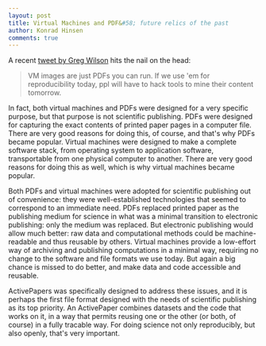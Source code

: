 ```yaml
---
layout: post
title: Virtual Machines and PDF&#58; future relics of the past
author: Konrad Hinsen
comments: true
---
```


A recent
[tweet by Greg Wilson](https://twitter.com/gvwilson/status/508402669825060864)
hits the nail on the head:

 > VM images are just PDFs you can run. If we use 'em for
 > reproducibility today, ppl will have to hack tools to mine their
 > content tomorrow.
 
In fact, both virtual machines and PDFs were designed for a very
specific purpose, but that purpose is not scientific publishing. PDFs
were designed for capturing the exact contents of printed paper pages
in a computer file. There are very good reasons for doing this, of
course, and that's why PDFs became popular. Virtual machines were
designed to make a complete software stack, from operating system to
application software, transportable from one physical computer to
another. There are very good reasons for doing this as well, which is
why virtual machines became popular.

Both PDFs and virtual machines were adopted for scientific publishing
out of convenience: they were well-established technologies that
seemed to correspond to an immediate need. PDFs replaced printed paper
as the publishing medium for science in what was a minimal transition
to electronic publishing: only the medium was replaced. But electronic
publishing would allow much better: raw data and computational methods
could be machine-readable and thus reusable by others. Virtual
machines provide a low-effort way of archiving and publishing
computations in a minimal way, requiring no change to the software and
file formats we use today. But again a big chance is missed to do
better, and make data and code accessible and reusable.

ActivePapers was specifically designed to address these issues, and it
is perhaps the first file format designed with the needs of scientific
publishing as its top priority. An ActivePaper combines datasets and
the code that works on it, in a way that permits reusing one or the
other (or both, of course) in a fully tracable way. For doing science
not only reproducibly, but also openly, that's very important.


